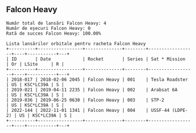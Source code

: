 ## Falcon Heavy

    Număr total de lansări Falcon Heavy: 4
    Număr de eșecuri Falcon Heavy: 0
    Rată de succes Falcon Heavy: 100.00%
    
    Lista lansărilor orbitale pentru racheta Falcon Heavy
    +----------+-----------------+--------------+--------+------------------+----+-----------+---+
    | ID       | Date            | Rocket       | Series | Sat * Mission    | Or | LSite     | R |
    +----------+-----------------+--------------+--------+------------------+----+-----------+---+
    | 2018-017 | 2018-02-06 2045 | Falcon Heavy | 001    | Tesla Roadster   | US | KSC*LC39A | S |
    | 2019-021 | 2019-04-11 2235 | Falcon Heavy | 002    | Arabsat 6A       | US | KSC*LC39A | S |
    | 2019-036 | 2019-06-25 0630 | Falcon Heavy | 003    | STP-2            | US | KSC*LC39A | S |
    | 2022-144 | 2022-11-01 1341 | Falcon Heavy | 004    | USSF-44 (LDPE-2) | US | KSC*LC39A | S |
    +----------+-----------------+--------------+--------+------------------+----+-----------+---+
    

